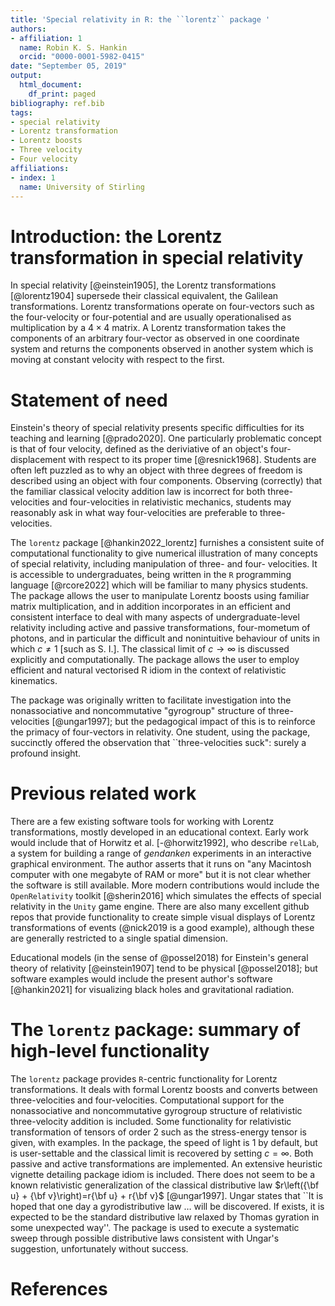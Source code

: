 ```yaml
---
title: 'Special relativity in R: the ``lorentz`` package '
authors:
- affiliation: 1
  name: Robin K. S. Hankin
  orcid: "0000-0001-5982-0415"
date: "September 05, 2019"
output:
  html_document:
    df_print: paged
bibliography: ref.bib
tags:
- special relativity
- Lorentz transformation
- Lorentz boosts
- Three velocity
- Four velocity
affiliations:
- index: 1
  name: University of Stirling
---
```


# Introduction: the Lorentz transformation in special relativity

In special relativity [@einstein1905], the Lorentz transformations
[@lorentz1904] supersede their classical equivalent, the Galilean
transformations.  Lorentz transformations operate on four-vectors such as the
four-velocity or four-potential and are usually operationalised as
multiplication by a $4\times 4$ matrix.  A Lorentz transformation takes the
components of an arbitrary four-vector as observed in one coordinate
system and returns the components observed in another system which is
moving at constant velocity with respect to the first.

# Statement of need

Einstein's theory of special relativity presents specific difficulties
for its teaching and learning [@prado2020].  One particularly
problematic concept is that of four velocity, defined as the
deriviative of an object's four-displacement with respect to its
proper time [@resnick1968].  Students are often left puzzled as to why
an object with three degrees of freedom is described using an object
with four components.  Observing (correctly) that the familiar
classical velocity addition law is incorrect for both three-velocities
and four-velocities in relativistic mechanics, students may reasonably
ask in what way four-velocities are preferable to three-velocities.

The `lorentz` package [@hankin2022_lorentz] furnishes a consistent
suite of computational functionality to give numerical illustration of
many concepts of special relativity, including manipulation of three-
and four- velocities.  It is accessible to undergraduates, being
written in the `R` programming language [@rcore2022] which will be
familiar to many physics students.  The package allows the user to
manipulate Lorentz boosts using familiar matrix multiplication, and in
addition incorporates in an efficient and consistent interface to deal
with many aspects of undergraduate-level relativity including active
and passive transformations, four-mometum of photons, and in particular the
difficult and nonintuitive behaviour of units in which $c\neq 1$ [such
as S. I.].  The classical limit of $c\longrightarrow\infty$ is discussed explicitly
and computationally.  The package allows the user to employ efficient
and natural vectorised R idiom in the context of relativistic
kinematics.

The package was originally written to facilitate investigation into
the nonassociative and noncommutative "gyrogroup" structure of
three-velocities [@ungar1997]; but the pedagogical impact of this is
to reinforce the primacy of four-vectors in relativity.  One student,
using the package, succinctly offered the observation that
``three-velocities suck": surely a profound insight.

# Previous related work

There are a few existing software tools for working with Lorentz
transformations, mostly developed in an educational context.  Early work
would include that of Horwitz et al. [-@horwitz1992], who describe
``relLab``, a system for building a range of *gendanken* experiments
in an interactive graphical environment.  The author asserts that it
runs on "any Macintosh computer with one megabyte of RAM or more" but
it is not clear whether the software is still available.  More modern
contributions would include the ``OpenRelativity`` toolkit
[@sherin2016] which simulates the effects of special relativity in the
``Unity`` game engine.  There are also many excellent github repos
that provide functionality to create simple visual displays of Lorentz
transformations of events (@nick2019 is a good example), although
these are generally restricted to a single spatial dimension.

Educational models (in the sense of @possel2018) for Einstein's
general theory of relativity [@einstein1907] tend to be physical
[@possel2018]; but software examples would include the present
author's software [@hankin2021] for visualizing black holes and
gravitational radiation.

# The ``lorentz`` package: summary of high-level functionality

The ``lorentz`` package provides ``R``-centric functionality for
Lorentz transformations.  It deals with formal Lorentz boosts and converts
between three-velocities and four-velocities.  Computational support
for the nonassociative and noncommutative gyrogroup structure of
relativistic three-velocity addition is included.  Some functionality
for relativistic transformation of tensors of order 2 such as the
stress-energy tensor is given, with examples.  In the package, the
speed of light is 1 by default, but is user-settable and the
classical limit is recovered by setting $c=\infty$.  Both passive and
active transformations are implemented.  An extensive heuristic vignette
detailing package idiom is included.  There does not seem to be a
known relativistic generalization of the classical distributive law
$r\left({\bf u} + {\bf v}\right)=r{\bf u} + r{\bf v}$ [@ungar1997].
Ungar states that ``It is hoped that one day a gyrodistributive law
$\ldots$ will be discovered.  If exists, it is expected to be the
standard distributive law relaxed by Thomas gyration in some
unexpected way''.  The package is used to execute a systematic sweep
through possible distributive laws consistent with Ungar's suggestion,
unfortunately without success.

# References
